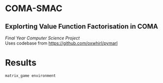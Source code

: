# COMA-SMAC
## Explorting Value Function Factorisation in COMA 
*Final Year Computer Science Project* <br /> 
Uses codebase from https://github.com/oxwhirl/pymarl <br />

# Results
`matrix_game environment`

